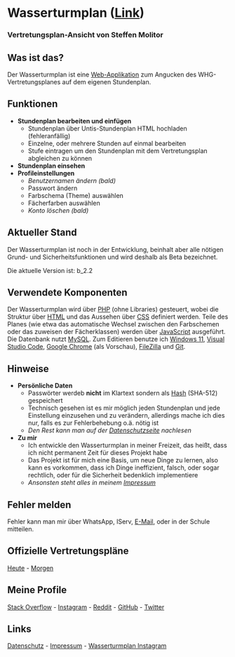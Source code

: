 # Wasserturmplan ([Link](https://wasserturmplan.steffenmolitor.de "Wasserturmplan"))
### Vertretungsplan-Ansicht von Steffen Molitor

## Was ist das?
Der Wasserturmplan ist eine [Web-Applikation](https://de.wikipedia.org/wiki/Webanwendung "Wikipedia") zum Angucken des WHG-Vertretungsplanes auf dem eigenen Stundenplan.

## Funktionen
* **Stundenplan bearbeiten und einf&#252;gen**
     * Stundenplan &#252;ber Untis-Stundenplan HTML hochladen (fehleranf&#228;llig)
     * Einzelne, oder mehrere Stunden auf einmal bearbeiten
     * Stufe eintragen um den Stundenplan mit dem Vertretungsplan abgleichen zu k&#246;nnen
*  **Stundenplan einsehen**
*  **Profileinstellungen**
     * *Benutzernamen &#228;ndern (bald)*
     * Passwort &#228;ndern
     * Farbschema (Theme) ausw&#228;hlen
     * F&#228;cherfarben ausw&#228;hlen
     * *Konto l&#246;schen (bald)*

## Aktueller Stand
Der Wasserturmplan ist noch in der Entwicklung, beinhalt aber alle n&#246;tigen Grund- und Sicherheitsfunktionen und wird deshalb als Beta bezeichnet.

Die aktuelle Version ist: b_2.2

## Verwendete Komponenten
Der Wasserturmplan wird &#252;ber [PHP](https://de.wikipedia.org/wiki/PHP "Wikipedia") (ohne Libraries) gesteuert, wobei die Struktur &#252;ber [HTML](https://de.wikipedia.org/wiki/Hypertext_Markup_Language "Wikipedia") und das Aussehen &#252;ber [CSS](https://de.wikipedia.org/wiki/Cascading_Style_Sheets "Wikipedia") definiert werden. Teile des Planes (wie etwa das automatische Wechsel zwischen den Farbschemen oder das zuweisen der F&#228;cherklassen) werden &#252;ber [JavaScript](https://de.wikipedia.org/wiki/JavaScript "Wikipedia") ausgef&#252;hrt. Die Datenbank nutzt [MySQL](https://de.wikipedia.org/wiki/MySQL "Wikipedia"). Zum Editieren benutze ich [Windows 11](https://de.wikipedia.org/wiki/Microsoft_Windows_11 "Wikipedia"), [Visual Studio Code](https://de.wikipedia.org/wiki/Visual_Studio_Code "Wikipedia"), [Google Chrome](https://de.wikipedia.org/wiki/Google_Chrome "Wikipedia") (als Vorschau), [FileZilla](https://de.wikipedia.org/wiki/FileZilla "Wikipedia") und [Git](https://de.wikipedia.org/wiki/Git "Wikipedia").

## Hinweise
* **Pers&#246;nliche Daten**
    * Passw&#246;rter werdeb **nicht** im Klartext sondern als [Hash](https://de.wikipedia.org/wiki/Kryptographische_Hashfunktion "Wikipedia") (SHA-512) gespeichert
    * Technisch gesehen ist es mir m&#246;glich jeden Stundenplan und jede Einstellung einzusehen und zu ver&#228;ndern, allerdings mache ich dies nur, falls es zur Fehlerbehebung o.&#228;. n&#246;tig ist
    * *Den Rest kann man auf der [Datenschutzseite](https://wasserturmplan.steffenmolitor.de/datenschutz "Wasserturmplan - Datenschutz") nachlesen*
* **Zu mir**
    * Ich entwickle den Wasserturmplan in meiner Freizeit, das hei&#223;t, dass ich nicht permanent Zeit f&#252;r dieses Projekt habe
    * Das Projekt ist f&#252;r mich eine Basis, um neue Dinge zu lernen, also kann es vorkommen, dass ich Dinge ineffizient, falsch, oder sogar rechtlich, oder f&#252;r die Sicherheit bedenklich implementiere
    * *Ansonsten steht alles in meinem [Impressum](https://wasserturmplan.steffenmolitor.de/impressum "Wasserturmplan - Impressum")*

## Fehler melden
Fehler kann man mir &#252;ber WhatsApp, IServ, [E-Mail](mailto:steffen@familie-molitor.com "steffen@familie-molitor.com"), oder in der Schule mitteilen.

## Offizielle Vertretungspl&#228;ne
[Heute](https://whg.ms.de/iserv/infodisplay/file/151/infodisplay/0/infoUpload/vertrSuSIserv/heute/subst_001.htm "whg.ms.de") - [Morgen](https://whg.ms.de/iserv/infodisplay/file/151/infodisplay/0/infoUpload/vertrSuSIserv/heute+1/subst_001.htm "whg.ms.de")

## Meine Profile
[Stack Overflow](https://stackoverflow.com/users/17940525/stefvron "Stefvron") - 
[Instagram](https://www.instagram.com/stffn05/ "stffn05") - 
[Reddit](https://www.reddit.com/user/Stefvron "Stefvron") - 
[GitHub](https://github.com/Stefvron "Stefvron") - 
[Twitter](https://twitter.com/Stefvron "Stefvron")

## Links
[Datenschutz](https://wasserturmplan.steffenmolitor.de/datenschutz "Wasserturmplan - Datenschutz") - 
[Impressum](https://wasserturmplan.steffenmolitor.de/impressum "Wasserturmplan - Impressum") - 
[Wasserturmplan Instagram](https://www.instagram.com/Wasserturmplan/ "Wasserturmplan")